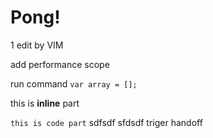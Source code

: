 # Pong!
1 edit by VIM

add performance scope

run command <code language="javascript">var array = [];</code>

<p>this is <b>inline</b> part</p>

<code>this is code part</code>
sdfsdf
sfdsdf
triger handoff


<!--HONumber=Apr16_HO4-->


